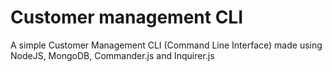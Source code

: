 # Customer management CLI

A simple Customer Management CLI (Command Line Interface) made using NodeJS, MongoDB, Commander.js and Inquirer.js
